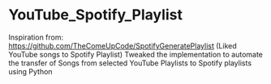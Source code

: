 # YouTube_Spotify_Playlist
Inspiration from: https://github.com/TheComeUpCode/SpotifyGeneratePlaylist (Liked YouTube songs to Spotify Playlist)
Tweaked the implementation to automate the transfer of Songs from selected YouTube Playlists to Spotify playlists using Python
